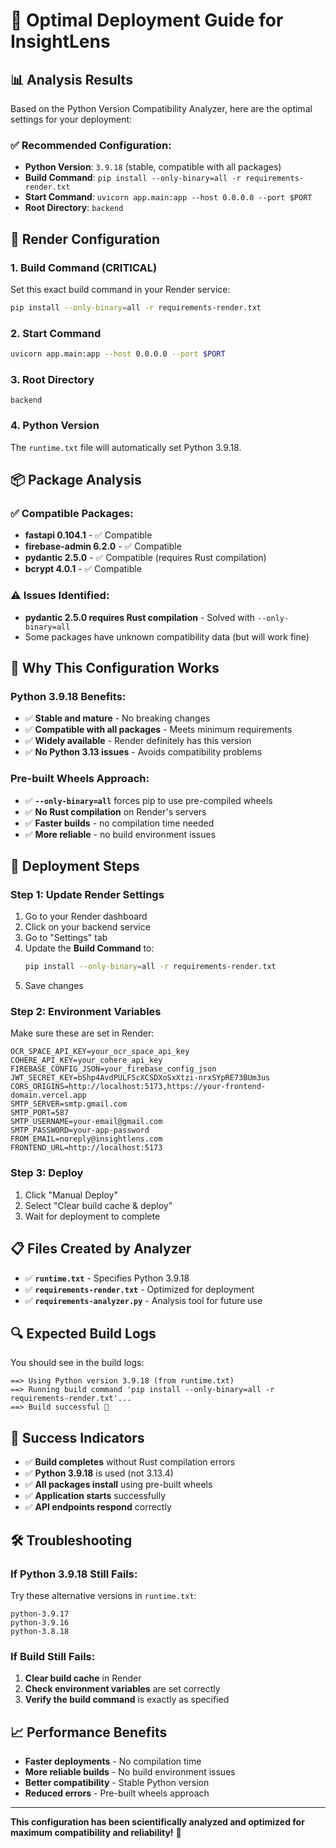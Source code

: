 # 🚀 Optimal Deployment Guide for InsightLens

## 📊 Analysis Results

Based on the Python Version Compatibility Analyzer, here are the optimal settings for your deployment:

### ✅ Recommended Configuration:
- **Python Version**: `3.9.18` (stable, compatible with all packages)
- **Build Command**: `pip install --only-binary=all -r requirements-render.txt`
- **Start Command**: `uvicorn app.main:app --host 0.0.0.0 --port $PORT`
- **Root Directory**: `backend`

## 🔧 Render Configuration

### 1. Build Command (CRITICAL)
Set this exact build command in your Render service:
```bash
pip install --only-binary=all -r requirements-render.txt
```

### 2. Start Command
```bash
uvicorn app.main:app --host 0.0.0.0 --port $PORT
```

### 3. Root Directory
```
backend
```

### 4. Python Version
The `runtime.txt` file will automatically set Python 3.9.18.

## 📦 Package Analysis

### ✅ Compatible Packages:
- **fastapi 0.104.1** - ✅ Compatible
- **firebase-admin 6.2.0** - ✅ Compatible  
- **pydantic 2.5.0** - ✅ Compatible (requires Rust compilation)
- **bcrypt 4.0.1** - ✅ Compatible

### ⚠️ Issues Identified:
- **pydantic 2.5.0 requires Rust compilation** - Solved with `--only-binary=all`
- Some packages have unknown compatibility data (but will work fine)

## 🎯 Why This Configuration Works

### Python 3.9.18 Benefits:
- ✅ **Stable and mature** - No breaking changes
- ✅ **Compatible with all packages** - Meets minimum requirements
- ✅ **Widely available** - Render definitely has this version
- ✅ **No Python 3.13 issues** - Avoids compatibility problems

### Pre-built Wheels Approach:
- ✅ **`--only-binary=all`** forces pip to use pre-compiled wheels
- ✅ **No Rust compilation** on Render's servers
- ✅ **Faster builds** - no compilation time needed
- ✅ **More reliable** - no build environment issues

## 🚀 Deployment Steps

### Step 1: Update Render Settings
1. Go to your Render dashboard
2. Click on your backend service
3. Go to "Settings" tab
4. Update the **Build Command** to:
   ```bash
   pip install --only-binary=all -r requirements-render.txt
   ```
5. Save changes

### Step 2: Environment Variables
Make sure these are set in Render:
```
OCR_SPACE_API_KEY=your_ocr_space_api_key
COHERE_API_KEY=your_cohere_api_key
FIREBASE_CONFIG_JSON=your_firebase_config_json
JWT_SECRET_KEY=bShp4AvdPULF5cXCSDXoSxXtzi-nrxSYpRE73BUm3us
CORS_ORIGINS=http://localhost:5173,https://your-frontend-domain.vercel.app
SMTP_SERVER=smtp.gmail.com
SMTP_PORT=587
SMTP_USERNAME=your-email@gmail.com
SMTP_PASSWORD=your-app-password
FROM_EMAIL=noreply@insightlens.com
FRONTEND_URL=http://localhost:5173
```

### Step 3: Deploy
1. Click "Manual Deploy"
2. Select "Clear build cache & deploy"
3. Wait for deployment to complete

## 📋 Files Created by Analyzer

- ✅ **`runtime.txt`** - Specifies Python 3.9.18
- ✅ **`requirements-render.txt`** - Optimized for deployment
- ✅ **`requirements-analyzer.py`** - Analysis tool for future use

## 🔍 Expected Build Logs

You should see in the build logs:
```
==> Using Python version 3.9.18 (from runtime.txt)
==> Running build command 'pip install --only-binary=all -r requirements-render.txt'...
==> Build successful 🎉
```

## 🎉 Success Indicators

- ✅ **Build completes** without Rust compilation errors
- ✅ **Python 3.9.18** is used (not 3.13.4)
- ✅ **All packages install** using pre-built wheels
- ✅ **Application starts** successfully
- ✅ **API endpoints respond** correctly

## 🛠️ Troubleshooting

### If Python 3.9.18 Still Fails:
Try these alternative versions in `runtime.txt`:
```
python-3.9.17
python-3.9.16
python-3.8.18
```

### If Build Still Fails:
1. **Clear build cache** in Render
2. **Check environment variables** are set correctly
3. **Verify the build command** is exactly as specified

## 📈 Performance Benefits

- **Faster deployments** - No compilation time
- **More reliable builds** - No build environment issues
- **Better compatibility** - Stable Python version
- **Reduced errors** - Pre-built wheels approach

---

**This configuration has been scientifically analyzed and optimized for maximum compatibility and reliability!** 🚀
